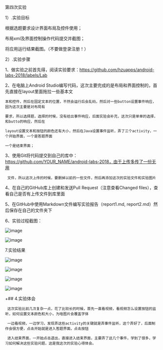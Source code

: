 第四次实验

1）.实验目标

   根据选题要求设计界面布局及控件使用；

  布局xml及界面控制操作代码提交并截图；

  将应用运行结果截图。（不要做登录注册！）

 2）.实验步骤

 1、做实验之前首先得，阅读实验要求：https://github.com/hzuapps/android-labs-2018/labels/Lab

 2、在电脑上Android Studio编写代码，这次主要完成的是布局和界面控制的，首先直接在layout里面拖拉一些基本文

    本和控件，然后在固定文本的位置，不然会运行后会乱码，然后对一些button设置事件响应，因为这次主要是对布局有
    
    要求，所以选择题，选择的时候，没有给出事件响应，后面实验会补充，这次只是单单的选择，和butto的响应，然后在
    
    layout设置文本和按钮的颜色还有大小，然后在Java设置事件监听，弄了三个activity，一个开始界面，一个是答题界面
    
    一个是结束界面；
    

 3、使用Git将代码提交到自己的库中：https://github.com/YOUR_NAME/android-labs-2018，由于上传多传了一份无用

     文件，所以这次上传的时候，要删掉以前的一些文件，然后再添加这次的实验文件和实验图片


  4、在自己的GitHub库上创建和发送Pull Request（注意查看Changed files），查看自己是否有上传文件到库里面



 5、在GitHub中使用Markdown文件编写实验报告（report1.md, report2.md）然后保存在自己的文件夹下

 
  6、实验过程截图：
  
   ![image](https://github.com/hwp001/android-labs-2018/blob/master/soft1614080902429/main4/%E5%AE%9E%E9%AA%8C%E5%9B%9B%E6%88%AA%E5%9B%BE/%E5%AE%9E%E9%AA%8C%E4%B8%89%E8%BF%87%E7%A8%8B%E6%88%AA%E5%9B%BE/379793589733857621.jpg)

  ![image](https://github.com/hwp001/android-labs-2018/blob/master/soft1614080902429/main4/%E5%AE%9E%E9%AA%8C%E5%9B%9B%E6%88%AA%E5%9B%BE/%E5%AE%9E%E9%AA%8C%E4%B8%89%E8%BF%87%E7%A8%8B%E6%88%AA%E5%9B%BE/617363562716485348.jpg)

7.实验结果

   ![image](https://github.com/hwp001/android-labs-2018/blob/master/soft1614080902429/main4/%E5%AE%9E%E9%AA%8C%E5%9B%9B%E6%88%AA%E5%9B%BE/601575035024256089.jpg)

   ![image](https://github.com/hwp001/android-labs-2018/blob/master/soft1614080902429/main4/%E5%AE%9E%E9%AA%8C%E5%9B%9B%E6%88%AA%E5%9B%BE/23619339717650151.jpg)

   ![image](https://github.com/hwp001/android-labs-2018/blob/master/soft1614080902429/main4/%E5%AE%9E%E9%AA%8C%E5%9B%9B%E6%88%AA%E5%9B%BE/867363595512472267.jpg)

   ![image](https://github.com/hwp001/android-labs-2018/blob/master/soft1614080902429/main4/%E5%AE%9E%E9%AA%8C%E5%9B%9B%E6%88%AA%E5%9B%BE/614778488751944354.png)

+## 4.实验体会

     这次实验比前几次复杂一点，花了比较长的时候，首先一直看视频，看视频怎么设置按钮的监听，如何设置文本颜色和大小，为啥图片会覆盖字体

     一边看视频，一边学习，发现弄这些activity的关键就是弄事件监听，这个弄好了，后面制作会很方便，点击开始就是进入答题界面，点击按钮

     进入结束界面，一开始点击退出，直接进入结束界面，主要弄了这几个事件，学到了很多，学习如何解决这些实验问题，这是我这次的实验心得体会。

